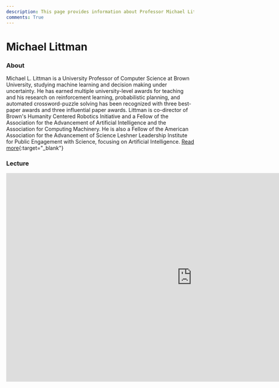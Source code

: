 ```yaml
---
description: This page provides information about Professor Michael Littman, his contributions to machine learning and decision making, and details about his talk, including its recoding.
comments: True
---
```


# Michael Littman

### About

Michael L. Littman is a University Professor of Computer Science at Brown University, studying machine learning and decision making under uncertainty. He has earned multiple university-level awards for teaching and his research on reinforcement learning, probabilistic planning, and automated crossword-puzzle solving has been recognized with three best-paper awards and three influential paper awards. Littman is co-director of Brown's Humanity Centered Robotics Initiative and a Fellow of the Association for the Advancement of Artificial Intelligence and the Association for Computing Machinery. He is also a Fellow of the American Association for the Advancement of Science Leshner Leadership Institute for Public Engagement with Science, focusing on Artificial Intelligence. [Read more](https://www.littmania.com/){:target="_blank"}

### Lecture

<iframe width="996" height="560" src="https://www.youtube.com/embed/CFhcCxisKg8" title="YouTube video player" frameborder="0" allow="accelerometer; autoplay; clipboard-write; encrypted-media; gyroscope; picture-in-picture; web-share" referrerpolicy="strict-origin-when-cross-origin" allowfullscreen></iframe>